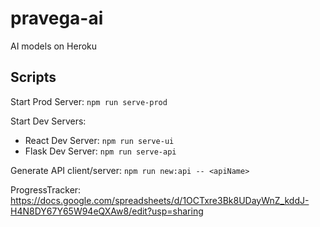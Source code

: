 # pravega-ai
AI models on Heroku

## Scripts
Start Prod Server: `npm run serve-prod`
<br />

Start Dev Servers:
* React Dev Server: `npm run serve-ui`
* Flask Dev Server: `npm run serve-api`

Generate API client/server: `npm run new:api -- <apiName>`




ProgressTracker: 
<br />
https://docs.google.com/spreadsheets/d/1OCTxre3Bk8UDayWnZ_kddJ-H4N8DY67Y65W94eQXAw8/edit?usp=sharing
